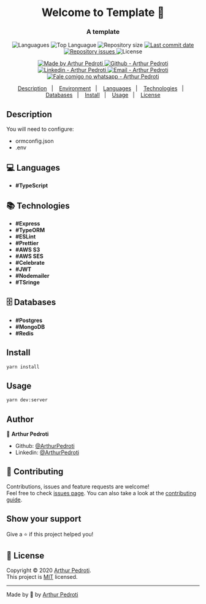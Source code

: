 <h1 align="center">Welcome to Template 👋</h1>

<h3 align="center" >
  A template
</h3>

<p align="center">
  <img alt="Languagues" src="https://img.shields.io/github/languages/count/ArthurPedroti/Template">
  <img alt="Top Languague" src="https://img.shields.io/github/languages/top/ArthurPedroti/Template">
  <img alt="Repository size" src="https://img.shields.io/github/repo-size/ArthurPedroti/Template">
  <a href="https://github.com/ArthurPedroti/Template/commits/master">
    <img alt="Last commit date" src="https://img.shields.io/github/last-commit/ArthurPedroti/Template">
  </a>
   <a href="https://github.com/ArthurPedroti/Template/issues">
    <img alt="Repository issues" src="https://img.shields.io/github/issues/ArthurPedroti/Template">
  </a>
  <img alt="License" src="https://img.shields.io/github/license/ArthurPedroti/Template">
</p>
<p align="center">

  <a href="https://github.com/ArthurPedroti" target="_blank">
    <img alt="Made by Arthur Pedroti" src="https://img.shields.io/badge/made%20by-Arthur_Pedroti-informational">
  </a>
  <a href="https://github.com/ArthurPedroti" target="_blank" >
    <img alt="Github - Arthur Pedroti" src="https://img.shields.io/badge/Github--%23F8952D?style=social&logo=github">
  </a>
  <a href="https://www.linkedin.com/in/arthurpedroti/" target="_blank" >
    <img alt="Linkedin - Arthur Pedroti" src="https://img.shields.io/badge/Linkedin--%23F8952D?style=social&logo=linkedin">
  </a>
  <a href="mailto:arthurpedroti@gmail.com" target="_blank" >
    <img alt="Email - Arthur Pedroti" src="https://img.shields.io/badge/Email--%23F8952D?style=social&logo=gmail">
  </a>
  <a href="https://api.whatsapp.com/send?phone=5519991830454"
        target="_blank" >
    <img alt="Fale comigo no whatsapp - Arthur Pedroti" src="https://img.shields.io/badge/Whatsapp--%23F8952D?style=social&logo=whatsapp">
  </a>

</p>

<p align="center">
  <a href="#Description">Description</a>&nbsp;&nbsp;&nbsp;|&nbsp;&nbsp;&nbsp;
  <a href="#rocket-environment">Environment</a>&nbsp;&nbsp;&nbsp;|&nbsp;&nbsp;&nbsp;
  <a href="#computer-languages">Languages</a>&nbsp;&nbsp;&nbsp;|&nbsp;&nbsp;&nbsp;
  <a href="#books-technologies">Technologies</a>&nbsp;&nbsp;&nbsp;|&nbsp;&nbsp;&nbsp;
    <a href="#file_cabinet-databases">Databases</a>&nbsp;&nbsp;&nbsp;|&nbsp;&nbsp;&nbsp;
  <a href="#install">Install</a>&nbsp;&nbsp;&nbsp;|&nbsp;&nbsp;&nbsp;
  <a href="#books-usage">Usage</a>&nbsp;&nbsp;&nbsp;|&nbsp;&nbsp;&nbsp;
  <a href="#memo-license">License</a>
</p>

## Description

You will need to configure:

- ormconfig.json
- .env

## :computer: Languages

- **#TypeScript**

## :books: Technologies

- **#Express**
- **#TypeORM**
- **#ESLint**
- **#Prettier**
- **#AWS S3**
- **#AWS SES**
- **#Celebrate**
- **#JWT**
- **#Nodemailer**
- **#TSringe**

## :file_cabinet: Databases

- **#Postgres**
- **#MongoDB**
- **#Redis**

## Install

```sh
yarn install
```

## Usage

```sh
yarn dev:server
```

## Author

👤 **Arthur Pedroti**

* Github: [@ArthurPedroti](https://github.com/ArthurPedroti)
* Linkedin: [@ArthurPedroti](https://www.linkedin.com/in/arthurpedroti)

## 🤝 Contributing

Contributions, issues and feature requests are welcome!<br />Feel free to check [issues page](https://github.com/ArthurPedroit/Template/issues). You can also take a look at the [contributing guide](https://github.com/ArthurPedroit/Template/blob/master/CONTRIBUTING.md).

## Show your support

Give a ⭐️ if this project helped you!

## 📝 License

Copyright © 2020 [Arthur Pedroti](https://github.com/ArthurPedroti).<br />
This project is [MIT](https://github.com/ArthurPedroit/Template/blob/master/LICENSE) licensed.

---

Made by :blue_heart: by [Arthur Pedroti](https://github.com/ArthurPedroti)
